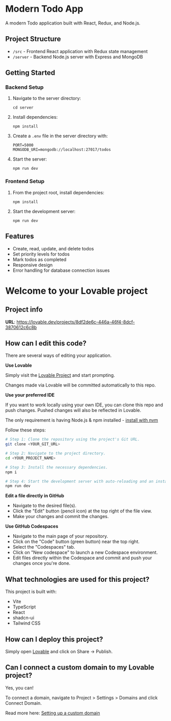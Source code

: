 # Modern Todo App

A modern Todo application built with React, Redux, and Node.js.

## Project Structure

- `/src` - Frontend React application with Redux state management
- `/server` - Backend Node.js server with Express and MongoDB

## Getting Started

### Backend Setup

1. Navigate to the server directory:
   ```
   cd server
   ```

2. Install dependencies:
   ```
   npm install
   ```

3. Create a `.env` file in the server directory with:
   ```
   PORT=5000
   MONGODB_URI=mongodb://localhost:27017/todos
   ```

4. Start the server:
   ```
   npm run dev
   ```

### Frontend Setup

1. From the project root, install dependencies:
   ```
   npm install
   ```

2. Start the development server:
   ```
   npm run dev
   ```

## Features

- Create, read, update, and delete todos
- Set priority levels for todos
- Mark todos as completed
- Responsive design
- Error handling for database connection issues

# Welcome to your Lovable project

## Project info

**URL**: https://lovable.dev/projects/8df2de6c-446a-46f4-8dcf-3870612c6c8b

## How can I edit this code?

There are several ways of editing your application.

**Use Lovable**

Simply visit the [Lovable Project](https://lovable.dev/projects/8df2de6c-446a-46f4-8dcf-3870612c6c8b) and start prompting.

Changes made via Lovable will be committed automatically to this repo.

**Use your preferred IDE**

If you want to work locally using your own IDE, you can clone this repo and push changes. Pushed changes will also be reflected in Lovable.

The only requirement is having Node.js & npm installed - [install with nvm](https://github.com/nvm-sh/nvm#installing-and-updating)

Follow these steps:

```sh
# Step 1: Clone the repository using the project's Git URL.
git clone <YOUR_GIT_URL>

# Step 2: Navigate to the project directory.
cd <YOUR_PROJECT_NAME>

# Step 3: Install the necessary dependencies.
npm i

# Step 4: Start the development server with auto-reloading and an instant preview.
npm run dev
```

**Edit a file directly in GitHub**

- Navigate to the desired file(s).
- Click the "Edit" button (pencil icon) at the top right of the file view.
- Make your changes and commit the changes.

**Use GitHub Codespaces**

- Navigate to the main page of your repository.
- Click on the "Code" button (green button) near the top right.
- Select the "Codespaces" tab.
- Click on "New codespace" to launch a new Codespace environment.
- Edit files directly within the Codespace and commit and push your changes once you're done.

## What technologies are used for this project?

This project is built with:

- Vite
- TypeScript
- React
- shadcn-ui
- Tailwind CSS

## How can I deploy this project?

Simply open [Lovable](https://lovable.dev/projects/8df2de6c-446a-46f4-8dcf-3870612c6c8b) and click on Share -> Publish.

## Can I connect a custom domain to my Lovable project?

Yes, you can!

To connect a domain, navigate to Project > Settings > Domains and click Connect Domain.

Read more here: [Setting up a custom domain](https://docs.lovable.dev/tips-tricks/custom-domain#step-by-step-guide)
